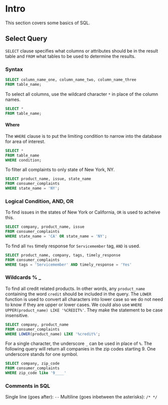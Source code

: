 # Intro

This section covers some basics of SQL.

## Select Query

 `SELECT` clause specifies what columns or attributes should be in the result table and `FROM` what tables to be used to determine the results.

### Syntax

```sql
SELECT column_name_one, column_name_two, column_name_three
FROM table_name;
```
To select all columns, use the wildcard character `*` in place of the column names.

```sql
SELECT *
FROM table_name;
```
#### Where

The `WHERE` clause is to put the limiting condition to narrow into the database for area of interest.

```sql
SELECT *
FROM table_name
WHERE condition;
```

To filter all complaints to only state of New York, NY.

```sql
SELECT product_name, issue, state_name
FROM consumer_complaints
WHERE state_name = 'NY';
```
### Logical Condition, AND, OR

To find issues in the states of New York or California, `OR` is used to acheive this.

```sql
SELECT company, product_name, issue
FROM consumer_complaints
WHERE state_name = 'CA' OR state_name = 'NY';
```

To find all `Yes` timely response for `Servicemember` tag, `AND` is used.

```sql
SELECT product_name, company, tags, timely_response
FROM consumer_complaints
WHERE tags = 'Servicemember' AND timely_response = 'Yes'
```

### Wildcards % _

To find all credit related products. In other words, any `product_name` containing the word `credit` should be included in the query. The `LOWER` function is used to convert all characters into lower case so we do not need to know if they are upper or lower cases. We could also use `WHERE UPPER(product_name) LIKE '%CREDIT%'`. They make the statement to be case insensitive.

```sql
SELECT company, product_name
FROM consumer_complaints
WHERE LOWER(product_name) LIKE '%credit%';
```
For a single character, the underscore `_` can be used in place of `%`. The following query will return all companies in the zip codes starting 9. One underscore stands for one symbol.

```sql
SELECT company, zip_code
FROM consumer_complaints
WHERE zip_code like '9____'
```

### Comments in SQL

Single line (goes after): `--`
Multiline (goes inbetween the asterisks): `/* */`
